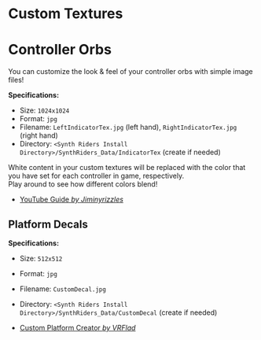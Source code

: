 # Custom Textures

# Controller Orbs

You can customize the look & feel of your controller orbs with simple image files!

**Specifications:**

- Size: `1024x1024`
- Format: `jpg`
- Filename: `LeftIndicatorTex.jpg` (left hand), `RightIndicatorTex.jpg` (right hand)
- Directory: `<Synth Riders Install Directory>/SynthRiders_Data/IndicatorTex` (create if needed)

White content in your custom textures will be replaced with the color that you have set for each controller in game, respectively.  
Play around to see how different colors blend!

- [YouTube Guide _by Jiminyrizzles_](https://www.youtube.com/watch?v=_KrN5wm_5Ek)

## Platform Decals

**Specifications:**

- Size: `512x512`
- Format: `jpg`
- Filename: `CustomDecal.jpg`
- Directory: `<Synth Riders Install Directory>/SynthRiders_Data/CustomDecal` (create if needed)

- [Custom Platform Creator _by VRFlad_](https://vrflad.com/synthriders/)
